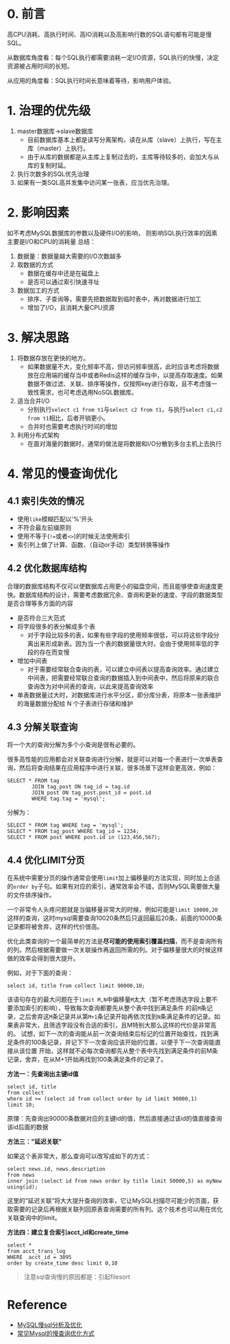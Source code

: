 # 0. 前言

高CPU消耗、高执行时间、高IO消耗以及高影响行数的SQL语句都有可能是慢SQL。

从数据库角度看：每个SQL执行都需要消耗一定I/O资源，SQL执行的快慢，决定资源被占用时间的长短。

从应用的角度看：SQL执行时间长意味着等待，影响用户体验。

# 1. 治理的优先级

1. master数据库->slave数据库
   - 目前数据库基本上都是读写分离架构，读在从库（slave）上执行，写在主库（master）上执行。
   - 由于从库的数据都是从主库上复制过去的，主库等待较多的，会加大与从库的复制时延。
2. 执行次数多的SQL优先治理
3. 如果有一类SQL高并发集中访问某一张表，应当优先治理。

# 2. 影响因素

如不考虑MySQL数据库的参数以及硬件I/O的影响， 则影响SQL执行效率的因素主要是I/O和CPU的消耗量
总结：

1. 数据量：数据量越大需要的I/O次数越多
2. 取数据的方式
   - 数据在缓存中还是在磁盘上
   - 是否可以通过索引快速寻址
3. 数据加工的方式
   - 排序、子查询等，需要先把数据取到临时表中，再对数据进行加工
   - 增加了I/O，且消耗大量CPU资源

# 3. 解决思路

1. 将数据存放在更快的地方。
   - 如果数据量不大，变化频率不高，但访问频率很高，此时应该考虑将数据放在应用端的缓存当中或者Redis这样的缓存当中，以提高存取速度。如果数据不做过滤、关联、排序等操作，仅按照key进行存取，且不考虑强一致性需求，也可考虑选用NoSQL数据库。
2. 适当合并I/O
   - 分别执行`select c1 from t1`与`select c2 from t1`，与执行`select c1,c2 from t1`相比，后者开销更小。
   - 合并时也需要考虑执行时间的增加
3. 利用分布式架构
   - 在面对海量的数据时，通常的做法是将数据和I/O分散到多台主机上去执行

# 4. 常见的慢查询优化

## 4.1 索引失效的情况

- 使用`like`模糊匹配以'%'开头
- 不符合最左前缀原则
- 使用不等于(`!=`或者`<>`)的时候无法使用索引
- 索引列上做了计算、函数、（自动or手动）类型转换等操作

## 4.2 优化数据库结构

合理的数据库结构不仅可以使数据库占用更小的磁盘空间，而且能够使查询速度更快。数据库结构的设计，需要考虑数据冗余、查询和更新的速度、字段的数据类型是否合理等多方面的内容

- 是否符合三大范式
- 将字段很多的表分解成多个表
  -  对于字段比较多的表，如果有些字段的使用频率很低，可以将这些字段分离出来形成新表。因为当一个表的数据量很大时，会由于使用频率低的字段的存在而变慢
- 增加中间表
  - 对于需要经常联合查询的表，可以建立中间表以提高查询效率。通过建立中间表，把需要经常联合查询的数据插入到中间表中，然后将原来的联合查询改为对中间表的查询，以此来提高查询效率
- 单表数据量过大时，对数据库进行水平分区，即分库分表，将原本一张表维护的海量数据分配给 N 个子表进行存储和维护

## 4.3 分解关联查询

 将一个大的查询分解为多个小查询是很有必要的。

很多高性能的应用都会对关联查询进行分解，就是可以对每一个表进行一次单表查询，然后将查询结果在应用程序中进行关联，很多场景下这样会更高效，例如：

```mysql
SELECT * FROM tag 
        JOIN tag_post ON tag_id = tag.id
        JOIN post ON tag_post.post_id = post.id
        WHERE tag.tag = 'mysql';
```

分解为：

```mysql
SELECT * FROM tag WHERE tag = 'mysql';
SELECT * FROM tag_post WHERE tag_id = 1234;
SELECT * FROM post WHERE post.id in (123,456,567);
```

## 4.4 优化LIMIT分页

在系统中需要分页的操作通常会使用`limit`加上偏移量的方法实现，同时加上合适的`order by`子句。如果有对应的索引，通常效率会不错，否则MySQL需要做大量的文件排序操作。

 一个非常令人头疼问题就是当偏移量非常大的时候，例如可能是`limit 10000,20`这样的查询，这时mysql需要查询10020条然后只返回最后20条，前面的10000条记录都将被舍弃，这样的代价很高。

优化此类查询的一个最简单的方法是**尽可能的使用索引覆盖扫描**，而不是查询所有的列。然后根据需要做一次关联操作再返回所需的列。对于偏移量很大的时候这样做的效率会得到很大提升。

例如，对于下面的查询：

```mysql
select id, title from collect limit 90000,10;
```

该语句存在的最大问题在于`limit M,N`中偏移量`M`太大（暂不考虑筛选字段上要不要添加索引的影响），导致每次查询都要先从整个表中找到满足条件 的前`M`条记录，之后舍弃这`M`条记录并从第`M+1`条记录开始再依次找到`N`条满足条件的记录。如果表非常大，且筛选字段没有合适的索引，且M特别大那么这样的代价是非常高的。 试想，如下一次的查询能从前一次查询结束后标记的位置开始查找，找到满足条件的100条记录，并记下下一次查询应该开始的位置，以便于下一次查询能直接从该位置 开始，这样就不必每次查询都先从整个表中先找到满足条件的前M条记录，舍弃，在从M+1开始再找到100条满足条件的记录了。

**方法一：先查询出主键id值**

```mysql
select id, title 
from collect 
where id >= (select id from collect order by id limit 90000,1) 
limit 10;
```

原理：先查询出90000条数据对应的主键id的值，然后直接通过该id的值直接查询该id后面的数据

**方法三："延迟关联"**

如果这个表非常大，那么查询可以改写成如下的方式：

```mysql
select news.id, news.description 
from news 
inner join (select id from news order by title limit 50000,5) as myNew 
using(id);
```

这里的“延迟关联”将大大提升查询的效率，它让MySQL扫描尽可能少的页面，获取需要的记录后再根据关联列回原表查询需要的所有列。这个技术也可以用在优化关联查询中的limit。

**方法四：建立复合索引acct_id和create_time**

 ```mysql
select * 
from acct_trans_log 
WHERE  acct_id = 3095  
order by create_time desc limit 0,10
 ```

>  注意sql查询慢的原因都是：引起filesort



# Reference

- [MySQL慢sql分析及优化](https://segmentfault.com/a/1190000006726948)
- [常见Mysql的慢查询优化方式](https://blog.csdn.net/qq_35571554/article/details/82800463)
